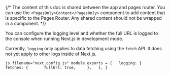 {/\* The content of this doc is shared between the app and pages router.
You can use the `<PagesOnly>Content</PagesOnly>` component to add
content that is specific to the Pages Router. Any shared content should
not be wrapped in a component. \*/}

You can configure the logging level and whether the full URL is logged
to the console when running Next.js in development mode.

Currently, `logging` only applies to data fetching using the `fetch`
API. It does not yet apply to other logs inside of Next.js.

`js filename="next.config.js" module.exports = {   logging: {     fetches: {       fullUrl: true,     },   }, }`
